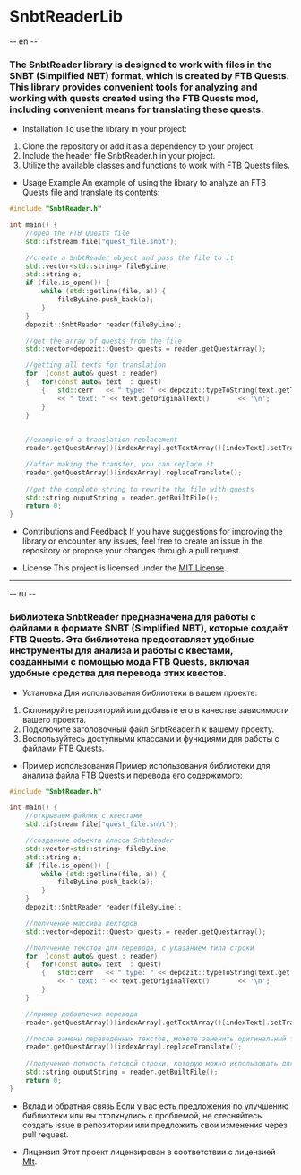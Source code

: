 # SnbtReaderLib
-- en --

### The SnbtReader library is designed to work with files in the SNBT (Simplified NBT) format, which is created by FTB Quests. This library provides convenient tools for analyzing and working with quests created using the FTB Quests mod, including convenient means for translating these quests.

- Installation
To use the library in your project:

1. Clone the repository or add it as a dependency to your project.
2. Include the header file SnbtReader.h in your project.
3. Utilize the available classes and functions to work with FTB Quests files.
- Usage Example
An example of using the library to analyze an FTB Quests file and translate its contents:

```cpp
#include "SnbtReader.h"

int main() {
    //open the FTB Quests file
    std::ifstream file("quest_file.snbt");

    //create a SnbtReader object and pass the file to it
    std::vector<std::string> fileByLine;
    std::string a;
    if (file.is_open()) {
	    while (std::getline(file, a)) {
		    fileByLine.push_back(a);
	    }
    }
    depozit::SnbtReader reader(fileByLine);

    //get the array of quests from the file
    std::vector<depozit::Quest> quests = reader.getQuestArray();

    //getting all texts for translation
    for  (const auto& quest : reader)
    {   for(const auto& text  : quest)
        {   std::cerr   << " type: " << depozit::typeToString(text.getType())
            << " text: " << text.getOriginalText()       << '\n';
        }
    }
 

    //example of a translation replacement
    reader.getQuestArray()[indexArray].getTextArray()[indexText].setTranslate("translatedText");

    //after making the transfer, you can replace it
    reader.getQuestArray()[indexArray].replaceTranslate();
    
    //get the complete string to rewrite the file with quests
    std::string ouputString = reader.getBuiltFile();
    return 0;
}
```
- Contributions and Feedback
If you have suggestions for improving the library or encounter any issues, feel free to create an issue in the repository or propose your changes through a pull request.

- License
This project is licensed under the [MIT License](https://mit-license.org/).
---
-- ru --
### Библиотека SnbtReader предназначена для работы с файлами в формате SNBT (Simplified NBT), которые создаёт FTB Quests. Эта библиотека предоставляет удобные инструменты для анализа и работы с квестами, созданными с помощью мода FTB Quests, включая удобные средства для перевода этих квестов.

- Установка
Для использования библиотеки в вашем проекте:

1. Склонируйте репозиторий или добавьте его в качестве зависимости вашего проекта.
2. Подключите заголовочный файл SnbtReader.h к вашему проекту.
3. Воспользуйтесь доступными классами и функциями для работы с файлами FTB Quests.
- Пример использования
Пример использования библиотеки для анализа файла FTB Quests и перевода его содержимого:

```cpp
#include "SnbtReader.h"

int main() {
    //открываем файлик с квестами
    std::ifstream file("quest_file.snbt");

    //созданние объекта класса SnbtReader
    std::vector<std::string> fileByLine;
    std::string a;
    if (file.is_open()) {
	    while (std::getline(file, a)) {
		    fileByLine.push_back(a);
	    }
    }
    depozit::SnbtReader reader(fileByLine);

    //получение массива векторов
    std::vector<depozit::Quest> quests = reader.getQuestArray();

    //получение текстов для перевода, с указанием типа строки
    for  (const auto& quest : reader)
    {   for(const auto& text  : quest)
        {   std::cerr   << " type: " << depozit::typeToString(text.getType())
            << " text: " << text.getOriginalText()       << '\n';
        }
    }

    //пример добавления перевода
    reader.getQuestArray()[indexArray].getTextArray()[indexText].setTranslate("translatedText");

    //после замены переведённых текстов, можете заменить оригинальный текст на переведенный 
    reader.getQuestArray()[indexArray].replaceTranslate();
    
    //получение полность готовой строки, которую можно использовать для записи в файл (финальный этап)
    std::string ouputString = reader.getBuiltFile();
    return 0;
}
```
- Вклад и обратная связь
Если у вас есть предложения по улучшению библиотеки или вы столкнулись с проблемой, не стесняйтесь создать issue в репозитории или предложить свои изменения через pull request.

- Лицензия
Этот проект лицензирован в соответствии с лицензией [MIt](https://mit-license.org/).
